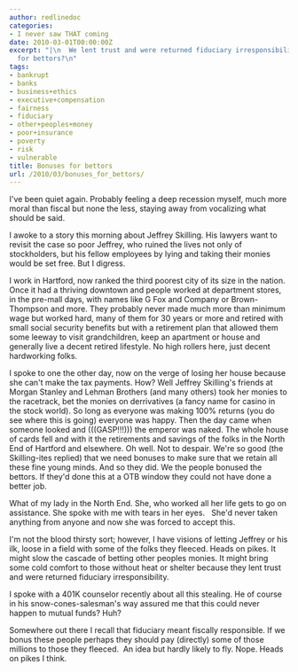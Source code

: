 ```yaml
---
author: redlinedoc
categories:
- I never saw THAT coming
date: 2010-03-01T00:00:00Z
excerpt: "|\n  We lent trust and were returned fiduciary irresponsibility. \n  Bonuses
  for bettors?\n"
tags:
- bankrupt
- banks
- business+ethics
- executive+compensation
- fairness
- fiduciary
- other+peoples+money
- poor+insurance
- poverty
- risk
- vulnerable
title: Bonuses for bettors
url: /2010/03/bonuses_for_bettors/
---
```


I've been quiet again. Probably feeling a deep recession myself, much more moral than fiscal but none the less, staying away from vocalizing what should be said.

I awoke to a story this morning about Jeffrey Skilling. His lawyers want to revisit the case so poor Jeffrey, who ruined the lives not only of stockholders, but his fellow employees by lying and taking their monies would be set free. But I digress.

I work in Hartford, now ranked the third poorest city of its size in the nation. Once it had a thriving downtown and people worked at department stores, in the pre-mall days, with names like G Fox and Company or Brown-Thompson and more. They probably never made much more than minimum wage but worked hard, many of them for 30 years or more and retired with small social security benefits but with a retirement plan that allowed them some leeway to visit grandchildren, keep an apartment or house and generally live a decent retired lifestyle. No high rollers here, just decent hardworking folks.

I spoke to one the other day, now on the verge of losing her house because she can't make the tax payments. How? Well Jeffrey Skilling's friends at Morgan Stanley and Lehman Brothers (and many others) took her monies to the racetrack, bet the monies on derrivatives (a fancy name for casino in the stock world). So long as everyone was making 100% returns (you do see where this is going) everyone was happy. Then the day came when someone looked and (((GASP!!!))) the emperor was naked. The whole house of cards fell and with it the retirements and savings of the folks in the North End of Hartford and elsewhere. Oh well. Not to despair. We're so good (the Skilling-ites replied) that we need bonuses to make sure that we retain all these fine young minds. And so they did. We the people bonused the bettors. If they'd done this at a OTB window they could not have done a better job.

What of my lady in the North End. She, who worked all her life gets to go on assistance. She spoke with me with tears in her eyes.   She'd never taken anything from anyone and now she was forced to accept this.

I'm not the blood thirsty sort; however, I have visions of letting Jeffrey or his ilk, loose in a field with some of the folks they fleeced. Heads on pikes. It might slow the cascade of betting other peoples monies. It might bring some cold comfort to those without heat or shelter because they lent trust and were returned fiduciary irresponsibility.

I spoke with a 401K counselor recently about all this stealing. He of course in his snow-cones-salesman's way assured me that this could never happen to mutual funds? Huh?

Somewhere out there I recall that fiduciary meant fiscally responsible. If we bonus these people perhaps they should pay (directly) some of those millions to those they fleeced.  An idea but hardly likely to fly. Nope. Heads on pikes I think.
